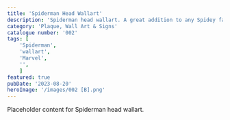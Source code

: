```yaml
---
title: 'Spiderman Head Wallart'
description: 'Spiderman head wallart. A great addition to any Spidey fans game room office or bedroom'
category: 'Plaque, Wall Art & Signs'
catalogue number: '002'
tags: [
    'Spiderman', 
    'wallart', 
    'Marvel', 
    '',
    ]
featured: true
pubDate: '2023-08-20'
heroImage: '/images/002 [B].png'
---
```


Placeholder content for Spiderman head wallart.